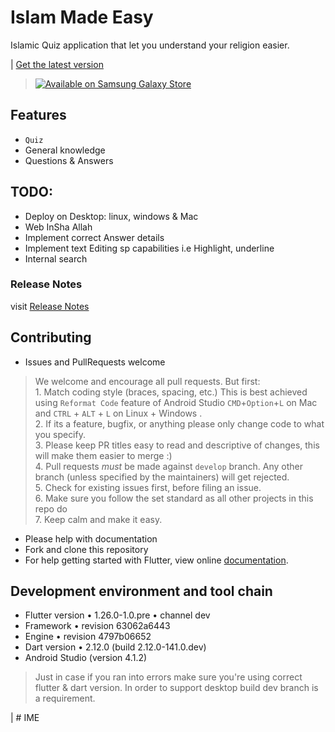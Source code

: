 # Islam Made Easy

Islamic Quiz application that let you understand your religion easier.

| [Get the latest version](https://github.com/Islam-Made-Easy/Islam-Made-Easy/releases)
<br>

> <a href="https://galaxy.store/IMEasy"><img src="https://img.samsungapps.com/seller/images/badges/galaxyStore/png_big/GalaxyStore_English.png?ver=1615301700000" alt="Available on Samsung Galaxy Store" style="max-width: 100%; height: auto;"></a>

## Features
* `Quiz`
* General knowledge
* Questions & Answers

## TODO:
* Deploy on Desktop: linux, windows & Mac
* Web InSha Allah
* Implement correct Answer details
* Implement text Editing sp capabilities i.e Highlight, underline
* Internal search

### Release Notes

visit [Release Notes](./release_notes.txt)

## Contributing
 - Issues and PullRequests welcome
 > We welcome and encourage all pull requests. But first:<br>
    1. Match coding style (braces, spacing, etc.) This is best achieved using `Reformat Code` feature of Android Studio `CMD`+`Option`+`L` on Mac and `CTRL` + `ALT` + `L` on Linux + Windows .<br>
    2. If its a feature, bugfix, or anything please only change code to what you specify.<br>
    3. Please keep PR titles easy to read and descriptive of changes, this will make them easier to merge :)<br>
    4. Pull requests _must_ be made against `develop` branch. Any other branch (unless specified by the maintainers) will get rejected.<br>
    5. Check for existing issues first, before filing an issue.<br>
    6. Make sure you follow the set standard as all other projects in this repo do<br>
    7. Keep calm and make it easy.<br>

 - Please help with documentation
 - Fork and clone this repository
 - For help getting started with Flutter, view online
 [documentation](http://flutter.io/).

## Development environment and tool chain

* Flutter version • 1.26.0-1.0.pre • channel dev
* Framework • revision 63062a6443
* Engine • revision 4797b06652
* Dart version • 2.12.0 (build 2.12.0-141.0.dev)
* Android Studio (version 4.1.2)

> Just in case if you ran into errors make sure you're using correct flutter & dart version. In order to support desktop build dev branch is a requirement.

| # IME
